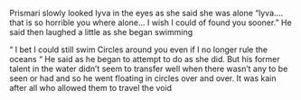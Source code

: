 Prismari slowly looked lyva in the eyes as she said she was alone  “lyva.... that is so horrible you where alone... I wish I could of found you sooner.” He said then laughed a little as she began swimming  

“ I bet I could still swim Circles around you even if I no longer rule the oceans  “ He said  as he began to attempt to do as she did. But his former talent in the water didn’t seem to transfer well when there wasn’t any to be seen or had and so he went floating in circles over and over. It was kain after all who allowed them to travel the void